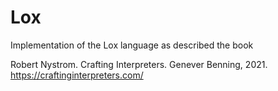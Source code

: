 # Lox
Implementation of the Lox language as described the book

Robert Nystrom.  Crafting Interpreters.  Genever Benning, 2021.
https://craftinginterpreters.com/
